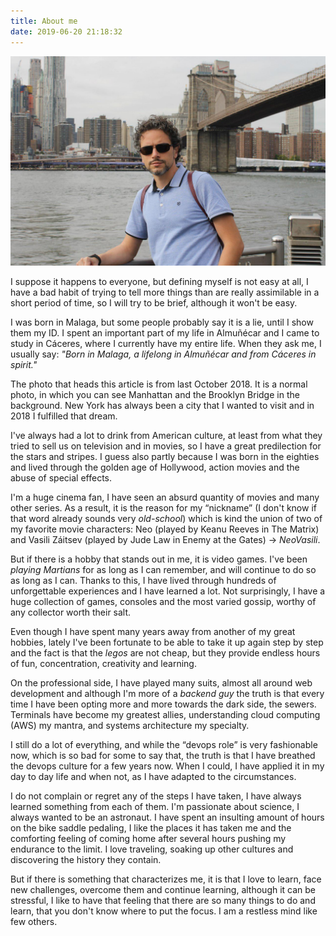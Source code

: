 ```yaml
---
title: About me
date: 2019-06-20 21:18:32
---
```

![In Brooklyn, overlooking to Manhattan](../images/about-me.jpg "Just me")

I suppose it happens to everyone, but defining myself is not easy at all, I have a bad habit of trying to tell more things than are really assimilable in a short period of time, so I will try to be brief, although it won't be easy.

I was born in Malaga, but some people probably say it is a lie, until I show them my ID. I spent an important part of my life in Almuñécar and I came to study in Cáceres, where I currently have my entire life. When they ask me, I usually say: _"Born in Malaga, a lifelong in Almuñécar and from Cáceres in spirit."_

The photo that heads this article is from last October 2018. It is a normal photo, in which you can see Manhattan and the Brooklyn Bridge in the background. New York has always been a city that I wanted to visit and in 2018 I fulfilled that dream.

I've always had a lot to drink from American culture, at least from what they tried to sell us on television and in movies, so I have a great predilection for the stars and stripes. I guess also partly because I was born in the eighties and lived through the golden age of Hollywood, action movies and the abuse of special effects.

I'm a huge cinema fan, I have seen an absurd quantity of movies and many other series. As a result, it is the reason for my “nickname” (I don't know if that word already sounds very _old-school_) which is kind the union of two of my favorite movie characters: Neo (played by Keanu Reeves in The Matrix) and Vasili Záitsev (played by Jude Law in Enemy at the Gates) -> _NeoVasili_.

But if there is a hobby that stands out in me, it is video games. I've been _playing Martians_ for as long as I can remember, and will continue to do so as long as I can. Thanks to this, I have lived through hundreds of unforgettable experiences and I have learned a lot. Not surprisingly, I have a huge collection of games, consoles and the most varied gossip, worthy of any collector worth their salt.

Even though I have spent many years away from another of my great hobbies, lately I've been fortunate to be able to take it up again step by step and the fact is that the _legos_ are not cheap, but they provide endless hours of fun, concentration, creativity and learning.

On the professional side, I have played many suits, almost all around web development and although I'm more of a _backend guy_ the truth is that every time I have been opting more and more towards the dark side, the sewers. Terminals have become my greatest allies, understanding cloud computing (AWS) my mantra, and systems architecture my specialty.

I still do a lot of everything, and while the “devops role” is very fashionable now, which is so bad for some to say that, the truth is that I have breathed the devops culture for a few years now. When I could, I have applied it in my day to day life and when not, as I have adapted to the circumstances.

I do not complain or regret any of the steps I have taken, I have always learned something from each of them. I'm passionate about science, I always wanted to be an astronaut. I have spent an insulting amount of hours on the bike saddle pedaling, I like the places it has taken me and the comforting feeling of coming home after several hours pushing my endurance to the limit. I love traveling, soaking up other cultures and discovering the history they contain.

But if there is something that characterizes me, it is that I love to learn, face new challenges, overcome them and continue learning, although it can be stressful, I like to have that feeling that there are so many things to do and learn, that you don't know where to put the focus. I am a restless mind like few others.
